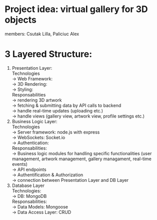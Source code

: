 # Project idea: virtual gallery for 3D objects
members: Csutak Lilla, Paliciuc Alex

# 3 Layered Structure:
1. Presentation Layer:    
  Technologies    
    -> Web Framework:    
    -> 3D Rendering:    
    -> Styling:    
  Responsabilities    
    -> rendering 3D artwork    
    -> fetching & submitting data by API calls to backend     
    -> handle real-time updates (uploading etc.)     
    -> handle views (gallery view, artwork view, profile settings etc.)    
2. Business Logic Layer:    
   Technologies     
     -> Server framework: node.js with express   
     -> WebSockets: Socket.io    
     -> Authentication:    
   Responsabilities:    
     -> Business logic modules for handling specific functionalities (user management, artwork management, gallery managament, real-time events)    
     -> API endpoints    
     -> Authentification & Authorization    
     -> connection between Presentation Layer and DB Layer      
3. Database Layer     
   Technologies:     
     -> DB: MongoDB     
   Responsabilities:       
     -> Data Models: Mongoose      
     -> Data Access Layer: CRUD     
